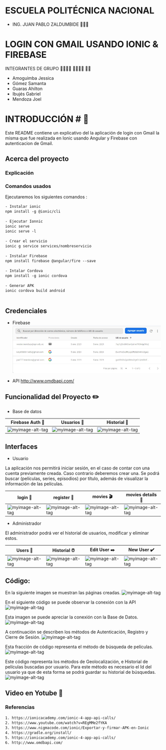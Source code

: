 # ESCUELA POLITÉCNICA NACIONAL

* ING. JUAN PABLO ZALDUMBIDE 👨🏻‍🏫

#  LOGIN CON GMAIL USANDO IONIC & FIREBASE

INTEGRANTES DE GRUPO  👨‍💻👩‍💻 👨‍💻👩‍💻 👨‍💻
- Amoguimba Jessica
- Gómez Samanta
- Guaras Ahilton
- Ibujés Gabriel
- Mendoza Joel


# INTRODUCCIÓN # 📝

Este README contiene un explicativo del la aplicación de login con Gmail la misma que fue realizada en Ionic usando Angular y Firebase con autenticacion de Gmail.

## Acerca del proyecto ##
### Explicación ###


### Comandos usados
Ejecutaremos los siguientes comandos :
```
- Instalar ionic 
npm install -g @ionic/cli

- Ejecutar Ionnic
ionic serve
ionic serve -l

- Crear el servicio
ionic g service services/nombreservicio

- Instalar Firebase
npm install firebase @angular/fire --save

- Intalar Cordova
npm install -g ionic cordova

- Generar APK 
ionic cordova build android


```
## Credenciales 

- Firebase
![myimage-alt-tag](https://github.com/SamantaGomez/Authentication-Login/blob/main/imagenes/8.jpeg)

- API
	http://www.omdbapi.com/



## Funcionalidad del Proyecto :pencil2:

- Base de datos

| **Firebase Auth** :speech_balloon:| **Usuarios** :speech_balloon: | **Historial** :bust_in_silhouette: |
| ------------- | ------------- | ------------- | 
|![myimage-alt-tag](https://github.com/wendysoto/proyecto_finalTopicos/blob/master/images/firebase%20auth.JPG) |![myimage-alt-tag](https://github.com/wendysoto/proyecto_finalTopicos/blob/master/images/firebase_users.JPG) |![myimage-alt-tag](https://github.com/wendysoto/proyecto_finalTopicos/blob/master/images/firebase_historial.JPG)  |![myimage-alt-tag]|

## Interfaces

- Usuario

La aplicación nos permitirá iniciar sesión, en el caso de contar con una cuenta previamente creada. Caso contrario deberemos crear una.
Se podrá buscar (películas, series, episodios) por título, además de visualizar la información de las películas.


| **login** :speech_balloon: | **register** :bust_in_silhouette: | **movies** :clapper:|**movies details** :scroll:|
| ------------- | ------------- | ------------- | ------------- |
|![myimage-alt-tag](https://github.com/wendysoto/proyecto_finalTopicos/blob/master/images/login.JPG) |![myimage-alt-tag](https://github.com/wendysoto/proyecto_finalTopicos/blob/master/images/register.JPG)  |![myimage-alt-tag](https://github.com/wendysoto/proyecto_finalTopicos/blob/master/images/movies.JPG)  |![myimage-alt-tag](https://github.com/wendysoto/proyecto_finalTopicos/blob/master/images/movie_info.JPG) |

- Administrador

El administrador podrá ver el historial de usuarios, modificar y eliminar estos.

| **Users** :speech_balloon: | **Historial** :alarm_clock: |**Edit User** :black_nib:| **New User** :heavy_check_mark:|
| ------------- | ------------- | ------------- |------------- |
|![myimage-alt-tag](https://github.com/wendysoto/proyecto_finalTopicos/blob/master/images/users.JPG) |![myimage-alt-tag](https://github.com/wendysoto/proyecto_finalTopicos/blob/master/images/historial.JPG)  |![myimage-alt-tag](https://github.com/wendysoto/proyecto_finalTopicos/blob/master/images/edit_user.JPG)  |![myimage-alt-tag](https://github.com/wendysoto/proyecto_finalTopicos/blob/master/images/new_user.JPG)  |

## Código:
En la siguiente imagen se muestran las páginas creadas.
![myimage-alt-tag](https://github.com/wendysoto/proyecto_finalTopicos/blob/master/images/paginas.JPG) 

En el siguiente código se puede observar la conexión con la API
![myimage-alt-tag](https://github.com/wendysoto/proyecto_finalTopicos/blob/master/images/servicio%20pelis.JPG)


Esta imagen se puede apreciar la conexión con la Base de Datos.
![myimage-alt-tag](https://github.com/wendysoto/proyecto_finalTopicos/blob/master/images/credenciales_fire.JPG)

A continuación se describen los métodos de Autenticación, Registro y Cierre de Sesión.
![myimage-alt-tag](https://github.com/wendysoto/proyecto_finalTopicos/blob/master/images/firebase%20auth.JPG)


Esta fracción de código representa el método de búsqueda de películas.
![myimage-alt-tag](https://github.com/wendysoto/proyecto_finalTopicos/blob/master/images/movie_page.JPG)




Este código representa los métodos de Geolocalización, e Historial de películas buscadas por usuario. Para este método es necesario el Id del usuario ya que de esta forma se podrá guardar su historial de búsquedas.
![myimage-alt-tag](https://github.com/wendysoto/proyecto_finalTopicos/blob/master/images/movie_details.JPG)


## Video en Yotube :movie_camera:
 


### Referencias ###
    1. https://ionicacademy.com/ionic-4-app-api-calls/
    2. https://www.youtube.com/watch?v=REgMMe2fYKA
    3. https://www.nigmacode.com/ionic/Exportar-y-firmar-APK-en-Ionic
 	4. https://gradle.org/install/
 	5. https://ionicacademy.com/ionic-4-app-api-calls/
 	6. http://www.omdbapi.com/
   
